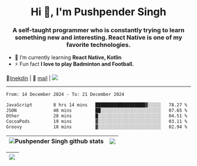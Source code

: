 <h1 align="center">Hi 👋, I'm Pushpender Singh</h1>
<h3 align="center">A self-taught programmer who is constantly trying to learn something new and interesting. React Native is one of my favorite technologies.</h3>

- 🌱 I’m currently learning **React Native, Kotlin**
- ⚡ Fun fact **I love to play Badminton and Football.**

👔[linekdin](https://www.linkedin.com/in/pushpender-singh-240061202/) | 📧 [mail](mailto:pushpendersingh694@gmail.com) | 
<a href="https://github.com/pushpender-singh-ap/pushpender-singh-ap">
    <img src="https://komarev.com/ghpvc/?username=pushpender-singh-ap&style=for-the-badge">
</a>


---

<!--START_SECTION:waka-->

```txt
From: 14 December 2024 - To: 21 December 2024

JavaScript        8 hrs 14 mins   ███████████████████▓░░░░░   78.27 %
JSON              48 mins         ██░░░░░░░░░░░░░░░░░░░░░░░   07.65 %
Other             28 mins         █░░░░░░░░░░░░░░░░░░░░░░░░   04.51 %
CocoaPods         19 mins         ▓░░░░░░░░░░░░░░░░░░░░░░░░   03.11 %
Groovy            18 mins         ▓░░░░░░░░░░░░░░░░░░░░░░░░   02.94 %
```

<!--END_SECTION:waka-->


| <a><img align="center" src="https://github-readme-stats-iota-ecru-15.vercel.app/api?username=pushpender-singh-ap&show_icons=true&include_all_commits=true&theme=buefy&hide_border=true" alt="Pushpender Singh github stats" /></a> | <a><img align="center" src="https://github-readme-stats-iota-ecru-15.vercel.app/api/top-langs/?username=pushpender-singh-ap&layout=compact&theme=buefy&hide_border=true" /></a> |
| ------------- | ------------- |

| <a> <img align="left" src="https://github-readme-streak-stats.herokuapp.com/?user=pushpender-singh-ap" /></br> </a> |
| ------------- |
